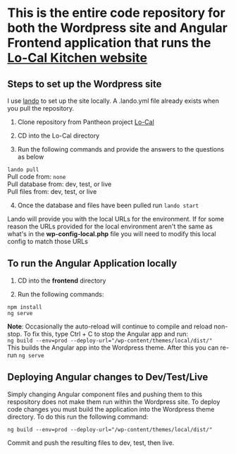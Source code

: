 # This is the entire code repository for both the Wordpress site and Angular Frontend application that runs the [Lo-Cal Kitchen website](https://www.lo-calkitchen.com)

## Steps to set up the Wordpress site

I use [lando](https://docs.lando.dev/) to set up the site locally. A .lando.yml file already exists when you pull the repository.

1. Clone repository from Pantheon project [Lo-Cal](https://dashboard.pantheon.io/sites/8645f154-c3a6-4a8c-b026-286e0cb3166d#dev/code)

2. CD into the Lo-Cal directory

3. Run the following commands and provide the answers to the questions as below

`lando pull`  
Pull code from: `none`  
Pull database from: dev, test, or live  
Pull files from: dev, test, or live  

4. Once the database and files have been pulled run `lando start`

Lando will provide you with the local URLs for the environment. If for some reason the URLs provided for the local environment aren't the same as what's in the **wp-config-local.php** file you will need to modify this local config to match those URLs

## To run the Angular Application locally

1. CD into the **frontend** directory

2. Run the following commands:

`npm install`  
`ng serve`

**Note**: Occasionally the auto-reload will continue to compile and reload non-stop. To fix this, type Ctrl + C to stop the Angular app and run:  
`ng build --env=prod --deploy-url="/wp-content/themes/local/dist/"`  
This builds the Angular app into the Wordpress theme. After this you can re-run `ng serve`

## Deploying Angular changes to Dev/Test/Live

Simply changing Angular component files and pushing them to this respository does not make them run within the Wordpress site. To deploy code changes you must build the application into the Wordpress theme directory. To do this run the following command:  

`ng build --env=prod --deploy-url="/wp-content/themes/local/dist/"`  

Commit and push the resulting files to dev, test, then live.